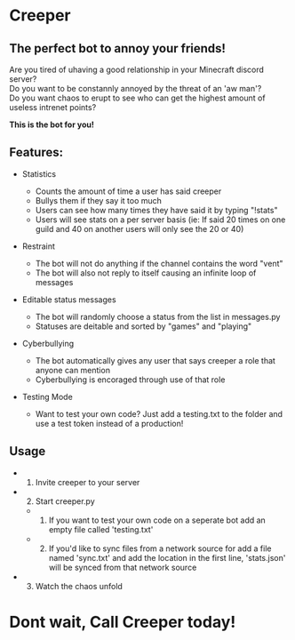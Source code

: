 # Creeper
## The perfect bot to annoy your friends!
Are you tired of uhaving a good relationship in your Minecraft discord server?  
Do you want to be constannly annoyed by the threat of an 'aw man'?  
Do you want chaos to erupt to see who can get the highest amount of useless intrenet points?

**This is the bot for you!**  
## Features:
- Statistics
    - Counts the amount of time a user has said creeper
    - Bullys them if they say it too much
    - Users can see how many times they have said it by typing "!stats"
    - Users will see stats on a per server basis (ie: If said 20 times on one guild and 40 on another users will only see the 20 or 40) 

- Restraint
    - The bot will not do anything if the channel contains the word "vent"
    - The bot will also not reply to itself causing an infinite loop of messages

- Editable status messages
    - The bot will randomly choose a status from the list in messages.py
    - Statuses are deitable and sorted by "games" and "playing"

- Cyberbullying
    - The bot automatically gives any user that says creeper a role that anyone can mention
    - Cyberbullying is encoraged through use of that role

- Testing Mode
    - Want to test your own code? Just add a testing.txt to the folder and use a test token instead of a production!

## Usage
- 1. Invite creeper to your server
- 2. Start creeper.py
    - 1. If you want to test your own code on a seperate bot add an empty file called 'testing.txt'
    - 2. If you'd like to sync files from a network source for add a file named 'sync.txt' and add the location in the first line, 'stats.json' will be synced from that network source
- 3. Watch the chaos unfold

# Dont wait, Call Creeper today!